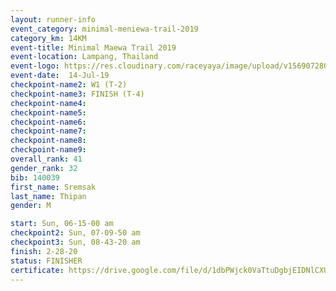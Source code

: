 ```yaml
---
layout: runner-info 
event_category: minimal-meniewa-trail-2019 
category_km: 14KM 
event-title: Minimal Maewa Trail 2019 
event-location: Lampang, Thailand 
event-logo: https://res.cloudinary.com/raceyaya/image/upload/v1569072805/logo/minimal-trail_ktnvsp.jpg 
event-date:  14-Jul-19 
checkpoint-name2: W1 (T-2) 
checkpoint-name3: FINISH (T-4) 
checkpoint-name4: 
checkpoint-name5: 
checkpoint-name6: 
checkpoint-name7: 
checkpoint-name8: 
checkpoint-name9: 
overall_rank: 41
gender_rank: 32
bib: 140039
first_name: Sremsak
last_name: Thipan
gender: M

start: Sun, 06-15-00 am
checkpoint2: Sun, 07-09-50 am
checkpoint3: Sun, 08-43-20 am
finish: 2-28-20
status: FINISHER
certificate: https://drive.google.com/file/d/1dbPWjck0VaTtuDgbjEIDNlCXUTv7_yaj/view?usp=sharing
---
```

